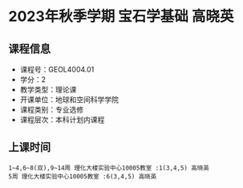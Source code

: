 # 2023年秋季学期 宝石学基础 高晓英






## 课程信息

- 课程号：GEOL4004.01
- 学分：2
- 教学类型：理论课
- 开课单位：地球和空间科学学院
- 课程类别：专业选修
- 课程层次：本科计划内课程

## 上课时间

```
1~4,6~8(双),9~14周 理化大楼实验中心10005教室 :1(3,4,5) 高晓英
5周 理化大楼实验中心10005教室 :6(3,4,5) 高晓英
```

